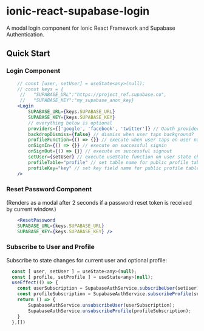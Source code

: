 # ionic-react-supabase-login
A modal login component for Ionic React Framework and Supabase Authentication.

## Quick Start
### Login Component
```jsx
    // const [user, setUser] = useState<any>(null);
    // const keys = {
     //   "SUPABASE_URL":"https://project_ref.supabase.co",
     //   "SUPABASE_KEY":"my_supabase_anon_key}
    <Login 
        SUPABASE_URL={keys.SUPABASE_URL}
        SUPABASE_KEY={keys.SUPABASE_KEY}
        // everything below is optional
        providers={['google', 'facebook', 'twitter']} // Oauth providers
        backdropDismiss={false} // dismiss when user taps background?
        profileFunction={() => {}} // execute when user taps on user name (go to profile)
        onSignIn={() => {}} // execute on successful signin
        onSignOut={() => {}} // execute on successful signout
        setUser={setUser} // execute useState function on user state change
        profileTable="profile" // set table name for public profile table (i.e. "profile")
        profileKey="key" // set key field name for public profile table (i.e. "id")
    />
```
### Reset Password Component
(Renders as a modal after 2 seconds if a password reset token is received by current window.)
```jsx
    <ResetPassword 
    SUPABASE_URL={keys.SUPABASE_URL}
    SUPABASE_KEY={keys.SUPABASE_KEY} />
```
### Subscribe to User and Profile
Subscribe to state changes for current user and optional profile:
```jsx
  const [ user, setUser ] = useState<any>(null);
  const [ profile, setProfile ] = useState<any>(null);
  useEffect(() => {
    const userSubscription = SupabaseAuthService.subscribeUser(setUser);
    const profileSubscription = SupabaseAuthService.subscribeProfile(setProfile);
    return () => {
        SupabaseAuthService.unsubscribeUser(userSubscription);
        SupabaseAuthService.unsubscribeProfile(profileSubscription);
    }
  },[])
```

